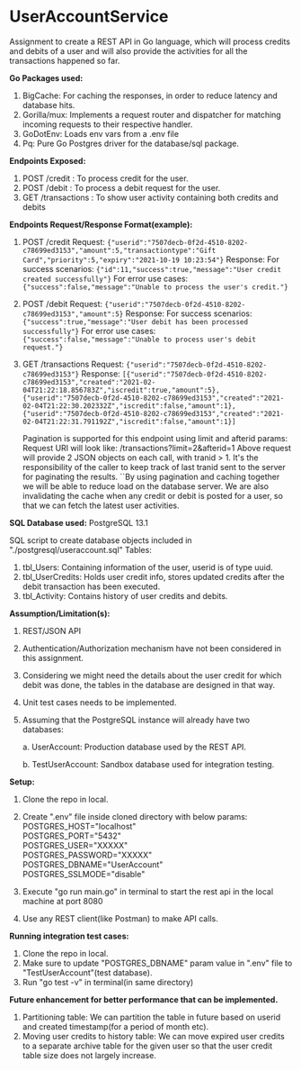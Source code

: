 # UserAccountService

Assignment to create a REST API in Go language, which will process credits and debits of a user and will also provide the 
activities for all the transactions happened so far.

**Go Packages used:**
1. BigCache: For caching the responses, in order to reduce latency and database hits.
2. Gorilla/mux: Implements a request router and dispatcher for matching incoming requests to their respective handler.
3. GoDotEnv: Loads env vars from a .env file
4. Pq: Pure Go Postgres driver for the database/sql package.

**Endpoints Exposed:**
1. POST /credit : To process credit for the user.
2. POST /debit : To process a debit request for the user.
3. GET /transactions : To show user activity containing both credits and debits

**Endpoints Request/Response Format(example):**
1. POST /credit 
   Request: `{"userid":"7507decb-0f2d-4510-8202-c78699ed3153","amount":5,"transactiontype":"Gift Card","priority":5,"expiry":"2021-10-19 10:23:54"}` 
   Response:
   For success scenarios: `{"id":11,"success":true,"message":"User credit created successfully"}`
   For error use cases: `{"success":false,"message":"Unable to process the user's credit."}`

2. POST /debit
   Request: `{"userid":"7507decb-0f2d-4510-8202-c78699ed3153","amount":5}`
   Response:
   For success scenarios: `{"success":true,"message":"User debit has been processed successfully"}`
   For error use cases: `{"success":false,"message":"Unable to process user's debit request."}`

3. GET /transactions
   Request: `{"userid":"7507decb-0f2d-4510-8202-c78699ed3153"}`
   Response: `[{"userid":"7507decb-0f2d-4510-8202-c78699ed3153","created":"2021-02-04T21:22:18.856783Z","iscredit":true,"amount":5},{"userid":"7507decb-0f2d-4510-8202-c78699ed3153","created":"2021-02-04T21:22:30.202332Z","iscredit":false,"amount":1},{"userid":"7507decb-0f2d-4510-8202-c78699ed3153","created":"2021-02-04T21:22:31.791192Z","iscredit":false,"amount":1}]`
   
   Pagination is supported for this endpoint using limit and afterid params:
   Request URI will look like: /transactions?limit=2&afterid=1
   Above request will provide 2 JSON objects on each call, with tranid > 1. It's the responsibility of the caller to keep track of last tranid sent to the server for paginating the results. 
   ``By using pagination and caching together we will be able to reduce load on the database server. We are also invalidating the cache when any credit or debit is posted for a user, so that we can fetch the latest user activities.

**SQL Database used:** PostgreSQL 13.1

SQL script to create database objects included in "./postgresql/useraccount.sql"
Tables:
1. tbl_Users: Containing information of the user, userid is of type uuid.
2. tbl_UserCredits: Holds user credit info, stores updated credits after the debit transaction has been executed.
3. tbl_Activity: Contains history of user credits and debits.

**Assumption/Limitation(s):**
1. REST/JSON API
2. Authentication/Authorization mechanism have not been considered in this assignment.
3. Considering we might need the details about the user credit for which debit was done, the tables in the database are designed in that way.
4. Unit test cases needs to be implemented.
5. Assuming that the PostgreSQL instance will already have two databases:
   
   a. UserAccount: Production database used by the REST API.

   b. TestUserAccount: Sandbox database used for integration testing.

**Setup:**
1. Clone the repo in local.
2. Create ".env" file inside cloned directory with below params:<br/>
POSTGRES_HOST="localhost"<br/>
POSTGRES_PORT="5432"<br/>
POSTGRES_USER="XXXXX"<br/>
POSTGRES_PASSWORD="XXXXX"<br/>
POSTGRES_DBNAME="UserAccount"<br/>
POSTGRES_SSLMODE="disable"

3. Execute "go run main.go" in terminal to start the rest api in the local machine at port 8080
4. Use any REST client(like Postman) to make API calls.


**Running integration test cases:**
1. Clone the repo in local.
2. Make sure to update "POSTGRES_DBNAME" param value in ".env" file to "TestUserAccount"(test database).
3. Run "go test -v" in terminal(in same directory)

**Future enhancement for better performance that can be implemented.**
1) Partitioning table: We can partition the table in future based on userid and created timestamp(for a period of month etc). 
2) Moving user credits to history table: We can move expired user credits to a separate archive table for the given user
   so that the user credit table size does not largely increase.